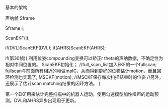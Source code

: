 基本的架构

声纳帧 Sframe

Sframe i;

ScanEKF(i);

if(DVL)ScanEKF(DVL);
if(AHRS)ScanEKF(AHRS);

if(第30帧){
    利用位姿compounding变换可以矫正r theta的声纳数据，不确定性为相对中间位置的。
    ScanEKF初始化；
    //full_scan_list加入EKF的一个fullscan;
    fullscan与前面所有相近的帧做mpIC，从而得到更好的位移估计motion，而且回环检测也实现了;
    MSCKF(motion);
    //MSCKF保存每次扫描结束时的位姿
    //另外，还展示了估计scan matching结果的闭环方法。
}

第一个EKF用来估计完整扫描中的机器人运动，使用匀速模型加性噪声的运动预测。DVL和AHRS异步出现用于更新。